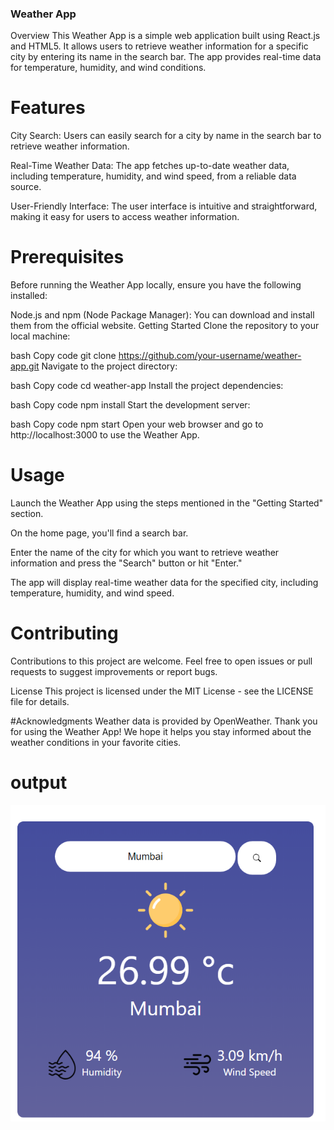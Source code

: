 ### Weather App
Overview
This Weather App is a simple web application built using React.js and HTML5. It allows users to retrieve weather information for a specific city by entering its name in the search bar. The app provides real-time data for temperature, humidity, and wind conditions.

# Features
City Search: Users can easily search for a city by name in the search bar to retrieve weather information.

Real-Time Weather Data: The app fetches up-to-date weather data, including temperature, humidity, and wind speed, from a reliable data source.

User-Friendly Interface: The user interface is intuitive and straightforward, making it easy for users to access weather information.

# Prerequisites
Before running the Weather App locally, ensure you have the following installed:

Node.js and npm (Node Package Manager): You can download and install them from the official website.
Getting Started
Clone the repository to your local machine:

bash
Copy code
git clone https://github.com/your-username/weather-app.git
Navigate to the project directory:

bash
Copy code
cd weather-app
Install the project dependencies:

bash
Copy code
npm install
Start the development server:

bash
Copy code
npm start
Open your web browser and go to http://localhost:3000 to use the Weather App.

# Usage
Launch the Weather App using the steps mentioned in the "Getting Started" section.

On the home page, you'll find a search bar.

Enter the name of the city for which you want to retrieve weather information and press the "Search" button or hit "Enter."

The app will display real-time weather data for the specified city, including temperature, humidity, and wind speed.

# Contributing
Contributions to this project are welcome. Feel free to open issues or pull requests to suggest improvements or report bugs.

License
This project is licensed under the MIT License - see the LICENSE file for details.

#Acknowledgments
Weather data is provided by OpenWeather.
Thank you for using the Weather App! We hope it helps you stay informed about the weather conditions in your favorite cities.

# output
![Weather App](output.png)
